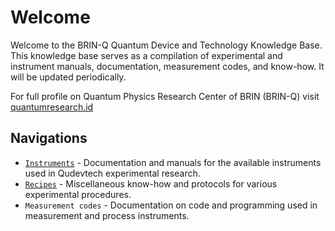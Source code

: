 # Welcome

Welcome to the BRIN-Q Quantum Device and Technology Knowledge Base. This knowledge base serves as a compilation of experimental and instrument manuals, documentation, measurement codes, and know-how. It will be updated periodically.

For full profile on Quantum Physics Research Center of BRIN (BRIN-Q) visit [quantumresearch.id](https://www.quantumresearch.id)

## Navigations
* [`Instruments`](~/instruments/pld.md) - Documentation and manuals for the available instruments used in Qudevtech experimental research.
* [`Recipes`](~/recipes/substrate_cleaning.md) - Miscellaneous know-how and protocols for various experimental procedures.
* `Measurement codes` - Documentation on code and programming used in measurement and process instruments.

